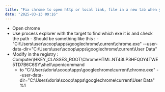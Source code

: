 ```yaml
--- 
title: "Fix chrome to open http or local link, file in a new tab when you use scoop" 
date: "2025-03-13 09:16" 
--- 
```



- Open chrome 
- Use process explorer with the target to find which exe it is and check the path 
		- Should be something like this :
		- "C:\Users\user\scoop\apps\googlechrome\current\chrome.exe" --user-data-dir="C:\Users\user\scoop\apps\googlechrome\current\User Data"
- Modify in the registry : Computer\HKEY_CLASSES_ROOT\ChromeHTML.NT43LP3HFQOY4TWE5TD7B6C6SY\shell\open\command
	- to "C:\Users\doria\scoop\apps\googlechrome\current\chrome.exe" --user-data-dir="C:\Users\doria\scoop\apps\googlechrome\current\User Data" %1
